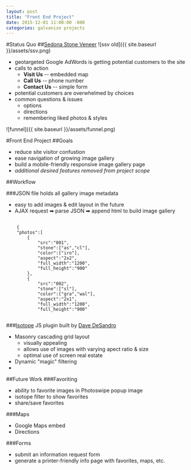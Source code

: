 ```yaml
---
layout: post
title: "Front End Project"
date: 2015-12-01 11:00:00 -800
categories: galvanize projects
---
```


#Status Quo
##[Sedona Stone Veneer](http://www.sedonaSV.com)
![ssv old]({{ site.baseurl }}/assets/ssv.png)

* geotargeted Google AdWords is getting potential customers to the site
* calls to action
	* **Visit Us** -- embedded map
	* **Call Us** -- phone number
	* **Contact Us** -- simple form
* potential customers are overwhelmed by choices
* common questions & issues
	* options
	* directions
	* remembering liked photos & styles

![funnel]({{ site.baseurl }}/assets/funnel.png)


#Front End Project
##Goals

* reduce site visitor confustion
* ease navigation of growing image gallery
* build a mobile-friendly responsive image gallery page
* *additional desired features removed from project scope*

##Workflow

###JSON file holds all gallery image metadata
* easy to add images & edit layout in the future
* AJAX request ➡ parse JSON ➡ append html to build image gallery

<pre>
  <code class="JSON">
    {
	"photos":[
		{
			"src":"001",
			"stone":["as","cl"],
			"color":["iro"],
			"aspect":"2x2",
			"full_width":"1200",
			"full_height":"900"
		},
		{
			"src":"002",
			"stone":["sl"],
			"color":["gra","wal"],
			"aspect":"2x1",
			"full_width":"1200",
			"full_height":"900"
  </code>
</pre>


###[Isotope](http://isotope.metafizzy.co/) JS plugin built by [Dave DeSandro](http://desandro.com/)
* Masonry cascading grid layout
	* visually appealing
	* allows use of images with varying apect ratio & size
	* optimal use of screen real estate
* Dynamic "magic" filtering
* 


##Future Work
###Favoriting 
* ability to favorite images in Photoswipe popup image
* isotope filter to show favorites
* share/save favorites

###Maps
* Google Maps embed
* Directions

###Forms
* submit an information request form 
* generate a printer-friendly info page with favorites, maps, etc.
